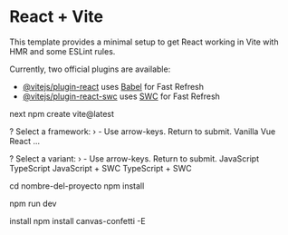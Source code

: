 # React + Vite

This template provides a minimal setup to get React working in Vite with HMR and some ESLint rules.

Currently, two official plugins are available:

- [@vitejs/plugin-react](https://github.com/vitejs/vite-plugin-react/blob/main/packages/plugin-react/README.md) uses [Babel](https://babeljs.io/) for Fast Refresh
- [@vitejs/plugin-react-swc](https://github.com/vitejs/vite-plugin-react-swc) uses [SWC](https://swc.rs/) for Fast Refresh


next npm create vite@latest

? Select a framework: › - Use arrow-keys. Return to submit.
  Vanilla
  Vue
  React
  ...


? Select a variant: › - Use arrow-keys. Return to submit.
  JavaScript
  TypeScript
  JavaScript + SWC
  TypeScript + SWC

cd nombre-del-proyecto
npm install

npm run dev

install
npm install canvas-confetti -E
